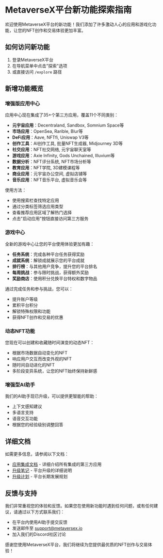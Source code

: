 # MetaverseX平台新功能探索指南

欢迎使用MetaverseX平台的新功能！我们添加了许多激动人心的应用和游戏化功能，让您的NFT创作和交易体验更加丰富。

## 如何访问新功能

1. 登录MetaverseX平台
2. 在导航菜单中点击"探索"选项
3. 或直接访问 `/explore` 路径

## 新增功能概览

### 增强版应用中心

应用中心现在集成了35+个第三方应用，覆盖11个不同类别：

- **元宇宙应用**：Decentraland, Sandbox, Somnium Space等
- **市场应用**：OpenSea, Rarible, Blur等
- **DeFi应用**：Aave, NFTfi, Uniswap V3等
- **创作工具**：AI创作工具, 批量NFT生成器, Midjourney 3D等
- **社交应用**：NFT社交网络, 元宇宙聊天室等
- **游戏应用**：Axie Infinity, Gods Unchained, Illuvium等
- **数据分析**：NFT评分系统, NFT市场分析等
- **教育应用**：NFT学院, 3D建模课程等
- **商业应用**：元宇宙办公空间, 虚拟店铺等
- **音乐应用**：NFT音乐平台, 虚拟音乐会等

使用方法：
- 使用搜索栏查找特定应用
- 通过分类标签筛选应用类型
- 查看推荐应用区域了解热门选择
- 点击"启动应用"按钮直接访问第三方服务

### 游戏中心

全新的游戏中心让您的平台使用体验更加有趣：

- **任务系统**：完成各种平台任务获得奖励
- **成就系统**：解锁成就展示您的平台成就
- **排行榜**：与其他用户竞争，提升您的平台排名
- **每周挑战**：参与限时挑战，获得额外奖励
- **奖励商店**：使用积分兑换平台特权和数字物品

通过完成任务和参与挑战，您可以：
- 提升账户等级
- 累积平台积分
- 解锁特殊权限和功能
- 获得NFT创作和交易的优惠

### 动态NFT功能

您现在可以创建和收藏随时间演变的动态NFT：

- 根据市场数据自动变化的NFT
- 响应用户交互而改变外观的NFT
- 随时间自动进化的NFT
- 多阶段变异系统，让您的NFT始终保持新鲜感

### 增强型AI助手

我们的AI助手现已升级，可以提供更智能的帮助：

- 上下文感知建议
- 多语言支持
- 语音交互功能
- 根据您的经验级别调整回答

## 详细文档

如需更多信息，请参阅以下文档：

- [应用集成文档](APPS-INTEGRATION.md) - 详细介绍所有集成的第三方应用
- [升级笔记](UPGRADE-NOTES.md) - 平台升级的详细说明
- [升级计划](UPGRADE-PLAN.md) - 平台长期发展规划

## 反馈与支持

我们非常重视您的体验和反馈。如果您在使用新功能时遇到任何问题，或有任何建议，请通过以下方式联系我们：

- 在平台内使用AI助手提交反馈
- 发送邮件至 support@metaversex.io
- 加入我们的Discord社区讨论

感谢您使用MetaverseX平台，我们将继续为您提供最优质的NFT创作与交易体验！ 
